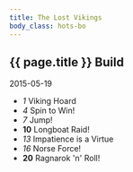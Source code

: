 ```yaml
---
title: The Lost Vikings
body_class: hots-bo
---
```


## {{ page.title }} Build
2015-05-19

-   _1_  Viking Hoard
-   _4_  Spin to Win!
-   _7_  Jump!
- __10__ Longboat Raid!
-  _13_  Impatience is a Virtue
-  _16_  Norse Force!
- __20__ Ragnarok 'n' Roll!
